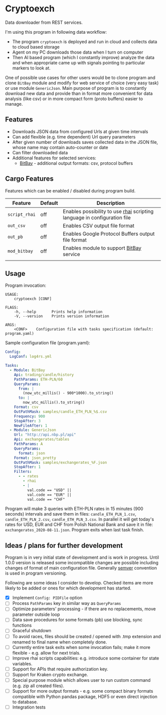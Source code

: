 # Cryptoexch

Data downloader from REST services.

I'm using this program in following data workflow:

- The program `cryptoexch` is deployed and run in cloud and collects data to cloud based storage
- Agent on my PC downloads those data when I turn on computer
- Then AI based program (which I constantly improve) analyze the data and when appropriate came up with signals pointing to particular markers to look at.

One of possible use cases for other users would be to clone program and clone `BitBay` module and modify for web service of choice (very easy task) or use module `GenericJson`. Main purpose of program is to constantly download new data and provide than in format more convenient for data analysis (like csv) or in more compact form (proto buffers) easier to manage.

## Features

- Downloads JSON data from configured Urls at given time intervals
- Can add flexible (e.g. time dependent) Url query parameters
- After given number of downloads saves collected data in the JSON file, whose name may contain auto-counter or date
- Can filter downloaded data
- Additional features for selected services:
  * [BitBay](https://bitbay.net) - additional output formats: csv, protocol buffers

## Cargo Features
Features which can be enabled / disabled during program build.

| Feature       | Default | Description |
|---------------|---------|-------------|
| `script_rhai` | off | Enables possibility to use [rhai](https://schungx.github.io/rhai/about/index.html) scripting language in configuration file |
| `out_csv`     | off | Enables CSV output file format |
| `out_pb`      | off | Enables Google Protocol Buffers output file format |
| `mod_bitbay`  | off | Enables module to support [BitBay](https://bitbay.net) service  |
|               |     |   |

## Usage

Program invocation:
```
USAGE:
    cryptoexch [CONF]

FLAGS:
    -h, --help       Prints help information
    -V, --version    Prints version information

ARGS:
    <CONF>    Configuration file with tasks specification (default: program.yaml)
```

Sample configuration file (program.yaml):
```yaml
Config:
  LogConf: log4rs.yml

Tasks:
  - Module: BitBay
    Api: trading/candle/history
    PathParams: ETH-PLN/60
    QueryParams:
      from: |
        (now_utc_millis() - 900*1000).to_string()
      to: |
        now_utc_millis().to_string()
    Format: csv
    OutPathMask: samples/candle_ETH_PLN_%$.csv
    Frequency: 900
    StopAfter: 3
    NewFileAfter: 1
  - Module: GenericJson
    Url: "http://api.nbp.pl/api"
    Api: exchangerates/tables
    PathParams: A
    QueryParams:
      format: json
    Format: json_pretty
    OutPathMask: samples/exchangerates_%F.json
    StopAfter: 1
    Filters:
      - - rates
        - rhai
        - |
          val.code == "USD" || 
          val.code == "EUR" || 
          val.code == "CHF"
```
Program will make 3 queries with ETH-PLN rates in 15 minutes (900 seconds) intervals and save them in files: `candle_ETH_PLN_1.csv`, `candle_ETH_PLN_2.csv`, `candle_ETH_PLN_3.csv`. In parallel it will get today's rates for USD, EUR and CHF from Polish National Bank and save it in file: `exchangerates_2020-08-11.json`. Program exits when last task finish. 

## Ideas / plans for further development

Program is in very initial state of development and is work in progress. Until 1.0.0 version is released some incompatible changes are possible including changes of format of main configuration file. Generally [semver](https://semver.org/) convention is used in program versioning.

Following are some ideas I consider to develop. Checked items are more likely to be added or ones for which development has started.

- [x] Implement `Config: PIDFile` option  
- [ ] Process `PathParams` key in similar way as `QueryParams`  
- [ ] Optimize parameters' processing - if there are no replacements, move parameter outside loop
- [ ] Data save procedures for some formats (pb) use blocking, sync functions
- [ ] Graceful shutdown
- [ ] To avoid races, files should be created / opened with .tmp extension and renamed to final name when completely done.
- [ ] Currently entire task exits when some invocation fails; make it more flexible - e.g. allow for next trials.
- [ ] Improve rhai scripts capabilities: e.g. introduce some container for state variables.
- [ ] Support for APIs that require authorization key.
- [ ] Support for Kraken crypto exchange.
- [ ] Special purpose module which allows user to run custom command (e.g. zip all created files).
- [ ] Support for more output formats - e.g. some compact binary formats compatible with Python pandas package, HDF5 or even direct injection to database.
- [ ] Integration tests
